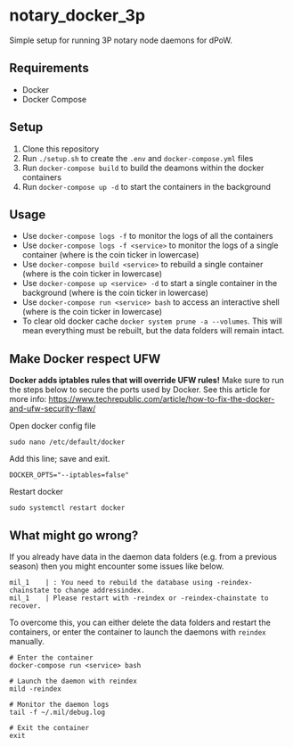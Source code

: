 # notary_docker_3p

Simple setup for running 3P notary node daemons for dPoW.

## Requirements

 - Docker
 - Docker Compose

## Setup

1. Clone this repository
2. Run `./setup.sh` to create the `.env` and `docker-compose.yml` files
3. Run `docker-compose build` to build the deamons within the docker containers
4. Run `docker-compose up -d` to start the containers in the background

## Usage

 - Use `docker-compose logs -f` to monitor the logs of all the containers
 - Use `docker-compose logs -f <service>` to monitor the logs of a single container (where <service> is the coin ticker in lowercase)
 - Use `docker-compose build <service>` to rebuild a single container (where <service> is the coin ticker in lowercase)
 - Use `docker-compose up <service> -d` to start a single container in the background (where <service> is the coin ticker in lowercase)
 - Use `docker-compose run <service> bash` to access an interactive shell (where <service> is the coin ticker in lowercase)
 - To clear old docker cache `docker system prune -a --volumes`. This will mean everything must be rebuilt, but the data folders will remain intact.
 

## Make Docker respect UFW

**Docker adds iptables rules that will override UFW rules!** 
Make sure to run the steps below to secure the ports used by Docker. See this article for more info: https://www.techrepublic.com/article/how-to-fix-the-docker-and-ufw-security-flaw/

Open docker config file
```
sudo nano /etc/default/docker
```

Add this line; save and exit.
```
DOCKER_OPTS="--iptables=false"
```

Restart docker
```
sudo systemctl restart docker
```

## What might go wrong?

If you already have data in the daemon data folders (e.g. from a previous season) then you might encounter some issues like below.
```
mil_1    | : You need to rebuild the database using -reindex-chainstate to change addressindex.
mil_1    | Please restart with -reindex or -reindex-chainstate to recover.
```

To overcome this, you can either delete the data folders and restart the containers, or enter the container to launch the daemons with `reindex` manually.

```
# Enter the container
docker-compose run <service> bash

# Launch the daemon with reindex
mild -reindex

# Monitor the daemon logs
tail -f ~/.mil/debug.log

# Exit the container
exit
```


